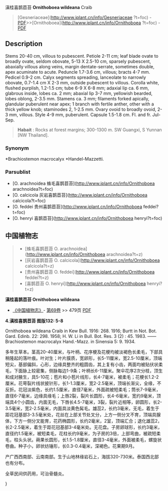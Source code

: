 滇桂喜鹊苣苔 **Ornithoboea wildeana** Craib

> [Gesneriaceae](http://www.iplant.cn/info/Gesneriaceae ?t=foc) - [PDF](http://iplant.cn/foc/pdf/Gesneriaceae.pdf)>>[Ornithoboea](http://www.iplant.cn/info/Ornithoboea ?t=foc) - [PDF](http://www.iplant.cn/foc/pdf/Ornithoboea.pdf)

## Description

Stems 20-40 cm, villous to pubescent. Petiole 2-11 cm; leaf blade ovate to broadly ovate, seldom obovate, 5-13 X 2.5-10 cm, sparsely pubescent, abaxially villous along veins, margin dentate-serrate, sometimes double, apex acuminate to acute. Peduncle 1.7-3.6 cm, villous; bracts 4-7 mm. Pedicel 0.9-2 cm. Calyx segments spreading, lanceolate to narrowly obovate, 0.7-1.4 cm X 2-3 mm, outside pubescent to villous. Corolla white, flushed purplish, 1.2-1.5 cm; tube 6-9 X 6-8 mm; adaxial lip ca. 6 mm, glabrous inside, lobes ca. 2 mm; abaxial lip 3-7 mm, yellowish bearded, lobes oblong, 2-3.5 mm. Stamens ca. 3 mm; filaments forked apically, glandular puberulent near apex; 1 branch with fertile anther, other with a thick yellow knob; staminodes 2, 1-2.5 mm. Ovary ovoid to broadly ovoid, 2-3 mm, villous. Style 4-9 mm, puberulent. Capsule 1.5-1.8 cm. Fl. and fr. Jul-Sep.

> **Habait** : 
> Rocks at forest margins; 300-1300 m. SW Guangxi, S Yunnan [NW Thailand].

### Synonym
*Brachiostemon macrocalyx *Handel-Mazzetti.

### Parsublist

* [O.  arachnoidea  蛛毛喜鹊苣苔](http://www.iplant.cn/info/Ornithoboea arachnoidea?t=foc)
* [O.  calcicola  灰岩喜鹊苣苔](http://www.iplant.cn/info/Ornithoboea calcicola?t=foc)
* [O.  feddei  贵州喜鹊苣苔](http://www.iplant.cn/info/Ornithoboea feddei?t=foc)
* [O.  henryi  喜鹊苣苔](http://www.iplant.cn/info/Ornithoboea henryi?t=foc)

## 中国植物志

> * [蛛毛喜鹊苣苔  O.  arachnoidea](http://www.iplant.cn/info/Ornithoboea arachnoidea?t=z)
> * [灰岩喜鹊苣苔  O.  calcicola](http://www.iplant.cn/info/Ornithoboea calcicola?t=z)
> * [贵州喜鹊苣苔  O.  feddei](http://www.iplant.cn/info/Ornithoboea feddei?t=z)
> * [喜鹊苣苔  O.  henryi](http://www.iplant.cn/info/Ornithoboea henryi?t=z)

**滇桂喜鹊苣苔 Ornithoboea wildeana**

* [《中国植物志》](http://www.iplant.cn/frps)- [第69卷](http://www.iplant.cn/frps/vol/69) >> 479页 [PDF](http://www.iplant.cn/frps/pdf/69/479a.pdf)

**4.滇桂喜鹊苣苔 图版132: 5-8**

Ornithoboea wildeana Craib in Kew Bull. 1916: 268. 1916; Burtt in Not. Bot. Gard. Edinb. 22: 298. 1958; H. W. Li in Bull. Bot. Res. 3 (2) : 45. 1983. ——Brachiostemon macrocalyx Hand.-Mazz. in Sinensia 5: 9. 1934.

多年生草本。茎高20-40厘米，与叶柄、花序梗及花梗均被淡褐色长柔毛，下部具稍隆起的落叶痕。叶对生；叶片膜质，宽卵形，长5-11厘米，宽2.5-10厘米，顶端短尖，基部偏斜，心形，边缘具整齐的粗圆齿，其上复有小齿，两面均被贴伏状柔毛，下面脉上较密集，侧脉每边1-9条；叶柄长6-11厘米。聚伞花序2次分枝，顶生和成对腋生，具5-10花；苞片和小苞片线形，长4-7毫米，被柔毛；花梗长1.2-2厘米。花萼裂片线状披针形，长1-1.3厘米，宽2-2.5毫米，顶端长渐尖，全缘，不反折。花冠淡紫色，长约1.5厘米，直径7毫米，外面疏被短柔毛；筒长7-9毫米，直径6-7毫米，边缘具缘毛；上唇2裂，裂片长圆形，长4-6毫米，宽约9毫米，顶端具4个小圆齿，内面无毛，下唇长4.5-7毫米，3裂，裂片近相等，卵圆形，长2-3.5毫米，宽2-2.5毫米，内面具淡黄色髯毛。雄蕊2，长约3毫米，无毛，着生于距花冠基部3-3.5毫米处，花丝在上部关节处叉分，上方一侧分叉不育，顶端具腺体，下方一侧分叉能育，花药椭圆形，长约2毫米，2室，顶端汇合；退化雄蕊2，长2-2.5毫米，着生于距花冠基部3-4毫米处。无花盘。子房卵球形，长约3毫米，直径约1.5毫米，被短柔毛，花柱长约9毫米，为子房的3倍，上部弯曲，被疏短柔毛，柱头头状。蒴果长圆形，长1.5-1.8厘米，直径3-4毫米，外面被柔毛，螺旋状卷曲。种子小，卵状纺锤形，长0.3-0.4毫米，深褐色。花果期9月。

产广西西南部、云南南部。生于山地林缘岩石上，海拔320-730米。泰国西北部也有分布。

全草民间供药用，可治骨髓炎。

}